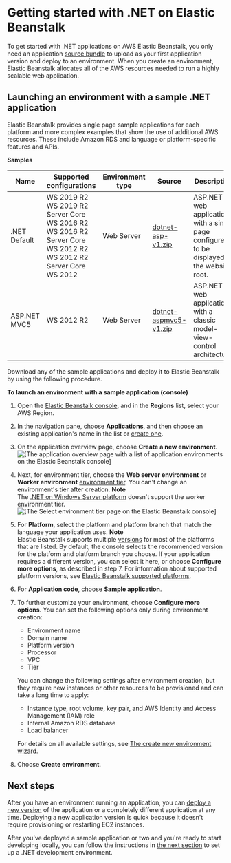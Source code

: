 # Getting started with \.NET on Elastic Beanstalk<a name="dotnet-getstarted"></a>

To get started with \.NET applications on AWS Elastic Beanstalk, you only need an application [source bundle](applications-sourcebundle.md) to upload as your first application version and deploy to an environment\. When you create an environment, Elastic Beanstalk allocates all of the AWS resources needed to run a highly scalable web application\.

## Launching an environment with a sample \.NET application<a name="dotnet-getstarted-samples"></a>

Elastic Beanstalk provides single page sample applications for each platform and more complex examples that show the use of additional AWS resources\. These include Amazon RDS and language or platform\-specific features and APIs\.

 


**Samples**  

|  Name  |  Supported configurations  |  Environment type  |  Source  |  Description  | 
| --- | --- | --- | --- | --- | 
| \.NET Default |  WS 2019 R2 WS 2019 R2 Server Core WS 2016 R2 WS 2016 R2 Server Core WS 2012 R2 WS 2012 R2 Server Core WS 2012  |  Web Server  |   [dotnet\-asp\-v1\.zip](samples/dotnet-asp-v1.zip)   |  ASP\.NET web application with a single page configured to be displayed at the website root\.  | 
|  ASP\.NET MVC5  |  WS 2012 R2  |  Web Server  |  [dotnet\-aspmvc5\-v1\.zip](samples/dotnet-aspmvc5-v1.zip)  |  ASP\.NET web application with a classic model\-view\-control architecture\.  | 

Download any of the sample applications and deploy it to Elastic Beanstalk by using the following procedure\.

**To launch an environment with a sample application \(console\)**

1. Open the [Elastic Beanstalk console](https://console.aws.amazon.com/elasticbeanstalk), and in the **Regions** list, select your AWS Region\.

1. In the navigation pane, choose **Applications**, and then choose an existing application's name in the list or [create one](applications.md)\.

1. On the application overview page, choose **Create a new environment**\.  
![\[The application overview page with a list of application environments on the Elastic Beanstalk console\]](http://docs.aws.amazon.com/elasticbeanstalk/latest/dg/images/applications-mgmt-environments.png)

1. Next, for environment tier, choose the **Web server environment** or **Worker environment** [environment tier](concepts.md#concepts-tier)\. You can't change an environment's tier after creation\.
**Note**  
The [\.NET on Windows Server platform](create_deploy_NET.md) doesn't support the worker environment tier\.  
![\[The Select environment tier page on the Elastic Beanstalk console\]](http://docs.aws.amazon.com/elasticbeanstalk/latest/dg/images/wizard-choosetier.png)

1. For **Platform**, select the platform and platform branch that match the language your application uses\.
**Note**  
Elastic Beanstalk supports multiple [versions](concepts.platforms.md) for most of the platforms that are listed\. By default, the console selects the recommended version for the platform and platform branch you choose\. If your application requires a different version, you can select it here, or choose **Configure more options**, as described in step 7\. For information about supported platform versions, see [Elastic Beanstalk supported platforms](concepts.platforms.md)\.

1. For **Application code**, choose **Sample application**\.

1. To further customize your environment, choose **Configure more options**\. You can set the following options only during environment creation:
   + Environment name
   + Domain name
   + Platform version
   + Processor
   + VPC
   + Tier

   You can change the following settings after environment creation, but they require new instances or other resources to be provisioned and can take a long time to apply:
   + Instance type, root volume, key pair, and AWS Identity and Access Management \(IAM\) role
   + Internal Amazon RDS database
   + Load balancer

   For details on all available settings, see [The create new environment wizard](environments-create-wizard.md)\.

1. Choose **Create environment**\.

## Next steps<a name="dotnet-getstarted-next"></a>

After you have an environment running an application, you can [deploy a new version](using-features.deploy-existing-version.md) of the application or a completely different application at any time\. Deploying a new application version is quick because it doesn't require provisioning or restarting EC2 instances\.

After you've deployed a sample application or two and you're ready to start developing locally, you can follow the instructions in [the next section](dotnet-devenv.md) to set up a \.NET development environment\.